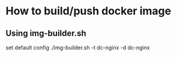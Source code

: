 # How to build/push docker image

## Using img-builder.sh

set default config
./img-builder.sh -t dc-nginx -d dc-nginx
